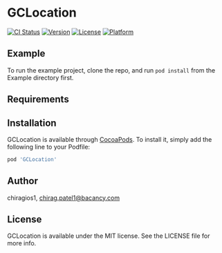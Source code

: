 # GCLocation

[![CI Status](https://img.shields.io/travis/chiragios1/GCLocation.svg?style=flat)](https://travis-ci.org/chiragios1/GCLocation)
[![Version](https://img.shields.io/cocoapods/v/GCLocation.svg?style=flat)](https://cocoapods.org/pods/GCLocation)
[![License](https://img.shields.io/cocoapods/l/GCLocation.svg?style=flat)](https://cocoapods.org/pods/GCLocation)
[![Platform](https://img.shields.io/cocoapods/p/GCLocation.svg?style=flat)](https://cocoapods.org/pods/GCLocation)

## Example

To run the example project, clone the repo, and run `pod install` from the Example directory first.

## Requirements

## Installation

GCLocation is available through [CocoaPods](https://cocoapods.org). To install
it, simply add the following line to your Podfile:

```ruby
pod 'GCLocation'
```

## Author

chiragios1, chirag.patel1@bacancy.com

## License

GCLocation is available under the MIT license. See the LICENSE file for more info.
